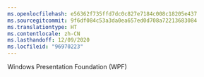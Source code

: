 ```yaml
---
ms.openlocfilehash: e56362f735ffd7dc0c827e7184c008c18205e437
ms.sourcegitcommit: 9f6df084c53a3da0ea657ed0d708a72213683084
ms.translationtype: HT
ms.contentlocale: zh-CN
ms.lasthandoff: 12/09/2020
ms.locfileid: "96970223"
---
```

Windows Presentation Foundation (WPF)
